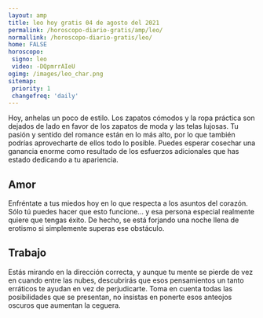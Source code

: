 ```yaml
---
layout: amp
title: leo hoy gratis 04 de agosto del 2021 
permalink: /horoscopo-diario-gratis/amp/leo/
normallink: /horoscopo-diario-gratis/leo/
home: FALSE
horoscopo:
 signo: leo
 video: -DQpmrrAIeU
ogimg: /images/leo_char.png
sitemap:
 priority: 1
 changefreq: 'daily'
---
```



Hoy, anhelas un poco de estilo. Los zapatos cómodos y la ropa práctica son dejados de lado en favor de los zapatos de moda y las telas lujosas. Tu pasión y sentido del romance están en lo más alto, por lo que también podrías aprovecharte de ellos todo lo posible. Puedes esperar cosechar una ganancia enorme como resultado de los esfuerzos adicionales que has estado dedicando a tu apariencia.

## Amor

Enfréntate a tus miedos hoy en lo que respecta a los asuntos del corazón. Sólo tú puedes hacer que esto funcione... y esa persona especial realmente quiere que tengas éxito. De hecho, se está forjando una noche llena de erotismo si simplemente superas ese obstáculo.

## Trabajo

Estás mirando en la dirección correcta, y aunque tu mente se pierde de vez en cuando entre las nubes, descubrirás que esos pensamientos un tanto erráticos te ayudan en vez de perjudicarte. Toma en cuenta todas las posibilidades que se presentan, no insistas en ponerte esos anteojos oscuros que aumentan la ceguera.